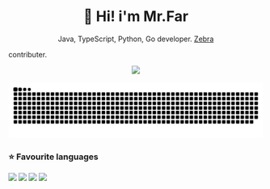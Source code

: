 <h1 align="center">👋 Hi! i'm Mr.Far</h1>

<p align="center">Java, TypeScript, Python, Go developer. <a href="https://github.com/zebra-inc">Zebra</a></p> contributer.
<p align="center">
  <a href="https://discord.gg/spuGQYqXZh"> <img src="https://img.shields.io/badge/Discord-black?style=for-the-badge&logo=Discord&logoColor=#7B68EE"> </a>
 <br>
</p>
<img src="https://raw.githubusercontent.com/Platane/snk/output/github-contribution-grid-snake.svg">


### ⭐️ Favourite languages
<a href="https://java.com"><img src="https://img.shields.io/badge/Java-black?style=for-the-badge&logo=CoffeeScript&logoColor=orange"></a> <a href="https://typescriptlang.org/"><img src="https://img.shields.io/badge/TypeScript-black?style=for-the-badge&logo=TypeScript&logoColor=blue"></a> <a href="https://python.org/"><img src="https://img.shields.io/badge/Python-black?style=for-the-badge&logo=Python&logoColor=yellow"></a> <a href="https://go.dev/"><img src="https://img.shields.io/badge/Go-black?style=for-the-badge&logo=Go&logoColor=blue"></a>

